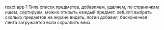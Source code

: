 react app 1
Типа список предметов, добавляем, удаляем, по страничкам ищем, сортируем, можно открыть каждый предмет, setLimit выбрать сколько предметов на экране видеть, логин добавил, бесконечная лента загружается если скроллить вниз